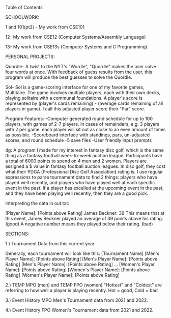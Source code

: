 Table of Contents

SCHOOLWORK:

1 and 101(pt2) -
My work from CSE101 

12-
My work from CSE12 (Computer Systems/Assembly Language)

13-
My work from CSE13s (Computer Systems and C Programming)

PERSONAL PROJECTS:

Quordle- A twist to the NYT's "Wordle", "Quordle" makes the user solve four words 
at once. With feedback of guess results from the user, this program will produce the
best guesses to solve the Quordle.

Sol- Sol is a game-scoring interface for one of my
favorite games, Multitaire. The game involves multiple players, each with their own decks, playing solitaire with a communal foundations. A player's score is represented
by (player's cards remaining) - (average cards remaining of all players in game). I call this 
adjusted player score their "Par" score.

Program Features:
-Computer generated round schedule for up to 100 players, with games of 2-7 players. In cases
of remainders, e.g. 3 players with 2 per game, each player will sit out as close to an even amount of times as possible.
-Scoreboard interface with standings, pars, un-adjusted scores, and round schedule
-5 save files
-User friendly input prompts

dg: A program I made for my interest in fantasy disc golf, which is the same thing as a fantasy football week-to-week auction league. Participants have a total of 6000 points to spend on 4 men and 2 women. Players are assigned a $ value in fantasy football auction leagues. In disc golf, they cost what their PDGA (Professional Disc Golf Association) rating is. I use regular expressions to parse tournament data to find 2 things: players who have played well recently, and players who have played well at each specific event in the past. If a player has excelled at the upcoming event in the past, and they have been playing well recently, then they are a good pick. 

Interpreting the data in out.txt:

[Player Name]:  [Points above Rating]
James Beckner: 39
This means that at this event, James Beckner played an average of 39 points above his rating. (good)
A negative number means they played below their rating. (bad)


SECTIONS:

1.) Tournament Data from this current year

Generally, each tournament will look like this:
<blank line>
[Tournament Name]
[Men's Player Name]:  [Points above Rating]
[Men's Player Name]:  [Points above Rating]
[Men's Player Name]:  [Points above Rating]
...
<blank line>
[Women's Player Name]:  [Points above Rating]
[Women's Player Name]:  [Points above Rating]
[Women's Player Name]:  [Points above Rating]

2.) TEMP MPO (men) and TEMP FPO (women) 
"Hottest" and "Coldest" are referring to how well a player is playing recently. Hot = good, Cold = bad

3.) Event History MPO
Men's Tournament data from 2021 and 2022.

4.) Event History FPO
Women's Tournament data from 2021 and 2022.




